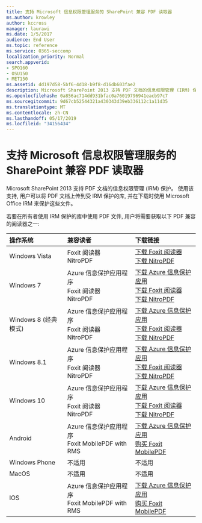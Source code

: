 ```yaml
---
title: 支持 Microsoft 信息权限管理服务的 SharePoint 兼容 PDF 读取器
ms.author: krowley
author: kccross
manager: laurawi
ms.date: 1/5/2017
audience: End User
ms.topic: reference
ms.service: O365-seccomp
localization_priority: Normal
search.appverid:
- SPO160
- OSU150
- MET150
ms.assetid: dd197d58-5bf6-4d18-b9f8-d16db603fae2
description: Microsoft SharePoint 2013 支持 PDF 文档的信息权限管理 (IRM) 保护。 使用该支持, 用户可以将 PDF 文档上传到受 IRM 保护的库, 并在下载时使用 Microsoft Office IRM 来保护这些文件。
ms.openlocfilehash: 0a856ac714dd931bfac0a76019796941eacb97c7
ms.sourcegitcommit: 9d67cb52544321a430343d39eb336112c1a11d35
ms.translationtype: MT
ms.contentlocale: zh-CN
ms.lasthandoff: 05/17/2019
ms.locfileid: "34156434"
---
```

# <a name="sharepoint-compatible-pdf-readers-that-support-microsoft-information-rights-management-services"></a>支持 Microsoft 信息权限管理服务的 SharePoint 兼容 PDF 读取器

Microsoft SharePoint 2013 支持 PDF 文档的信息权限管理 (IRM) 保护。 使用该支持, 用户可以将 PDF 文档上传到受 IRM 保护的库, 并在下载时使用 Microsoft Office IRM 来保护这些文件。
  
若要在所有者使用 IRM 保护的库中使用 PDF 文件, 用户将需要获取以下 PDF 兼容的阅读器之一:
  
|**操作系统**|**兼容读者**|**下载链接**|
|:-----|:-----|:-----|
|Windows Vista  <br/> |Foxit 阅读器  <br/> NitroPDF  <br/> |[下载 Foxit 阅读器](https://go.microsoft.com/fwlink/?linkid=253210) <br/> [下载 NitroPDF](https://www.gonitro.com/pdf-reader) <br/> |
|Windows 7  <br/> |Azure 信息保护应用程序  <br/> Foxit 阅读器  <br/> NitroPDF  <br/> |[下载 Azure 信息保护应用](https://go.microsoft.com/fwlink/?linkid=837797) <br/> [下载 Foxit 阅读器](https://go.microsoft.com/fwlink/?linkid=253210) <br/> [下载 NitroPDF](https://www.gonitro.com/pdf-reader) <br/> |
|Windows 8 (经典模式)  <br/> |Azure 信息保护应用程序  <br/> Foxit 阅读器  <br/> NitroPDF  <br/> |[下载 Azure 信息保护应用](https://go.microsoft.com/fwlink/?linkid=837797) <br/> [下载 Foxit 阅读器](https://go.microsoft.com/fwlink/?linkid=253210) <br/> [下载 NitroPDF](https://www.gonitro.com/pdf-reader) <br/> |
|Windows 8.1  <br/> |Azure 信息保护应用程序  <br/> Foxit 阅读器  <br/> NitroPDF  <br/> |[下载 Azure 信息保护应用](https://go.microsoft.com/fwlink/?linkid=837797) <br/> [下载 Foxit 阅读器](https://go.microsoft.com/fwlink/?linkid=253210) <br/> [下载 NitroPDF](https://www.gonitro.com/pdf-reader) <br/> |
|Windows 10  <br/> |Azure 信息保护应用程序  <br/> Foxit 阅读器  <br/> NitroPDF  <br/> |[下载 Azure 信息保护应用](https://go.microsoft.com/fwlink/?linkid=837797) <br/> [下载 Foxit 阅读器](https://go.microsoft.com/fwlink/?linkid=253210) <br/> [下载 NitroPDF](https://www.gonitro.com/pdf-reader) <br/> |
|Android  <br/> |Azure 信息保护应用程序  <br/> Foxit MobilePDF with RMS  <br/> |[下载 Azure 信息保护应用](https://go.microsoft.com/fwlink/?linkid=836827) <br/> [购买 Foxit MobilePDF](https://play.google.com/store/apps/details?id=com.foxit.mobile.pdf.rms) <br/> |
|Windows Phone  <br/> |不适用  <br/> |不适用  <br/> |
|MacOS  <br/> |不适用  <br/> |不适用  <br/> |
|IOS  <br/> |Azure 信息保护应用程序  <br/> Foxit MobilePDF with RMS  <br/> |[下载 Azure 信息保护应用](https://go.microsoft.com/fwlink/?linkid=836828) <br/> [购买 Foxit MobilePDF](https://play.google.com/store/apps/details?id=com.foxit.mobile.pdf.rms) <br/> |
   

